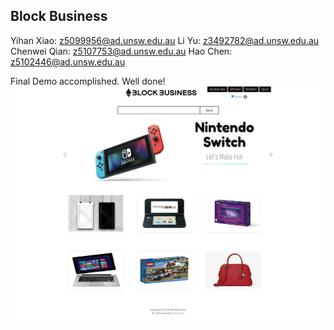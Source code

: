 ## Block Business
Yihan Xiao:   z5099956@ad.unsw.edu.au
Li Yu:        z3492782@ad.unsw.edu.au
Chenwei Qian: z5107753@ad.unsw.edu.au
Hao Chen:     z5102446@ad.unsw.edu.au

Final Demo accomplished. Well done!
![front page](https://github.com/Yikhan/ImageHost/blob/master/Block%20Business/FrontPage.png?raw=true)
